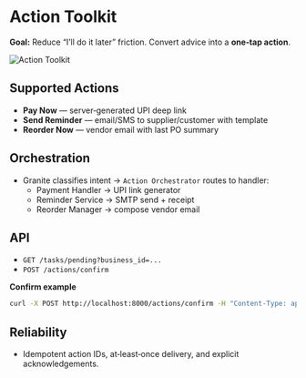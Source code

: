 # Action Toolkit

**Goal:** Reduce “I’ll do it later” friction. Convert advice into a **one‑tap action**.

![Action Toolkit](../docs/Action_Toolkit.png)

## Supported Actions
- **Pay Now** — server‑generated UPI deep link
- **Send Reminder** — email/SMS to supplier/customer with template
- **Reorder Now** — vendor email with last PO summary

## Orchestration
- Granite classifies intent → `Action Orchestrator` routes to handler:
  - Payment Handler → UPI link generator
  - Reminder Service → SMTP send + receipt
  - Reorder Manager → compose vendor email

## API
- `GET /tasks/pending?business_id=...`
- `POST /actions/confirm`

**Confirm example**
```bash
curl -X POST http://localhost:8000/actions/confirm -H "Content-Type: application/json" -d '{"business_id":"acme-001","action_id":"act_9241","confirm":true}'
```

## Reliability
- Idempotent action IDs, at‑least‑once delivery, and explicit acknowledgements.
